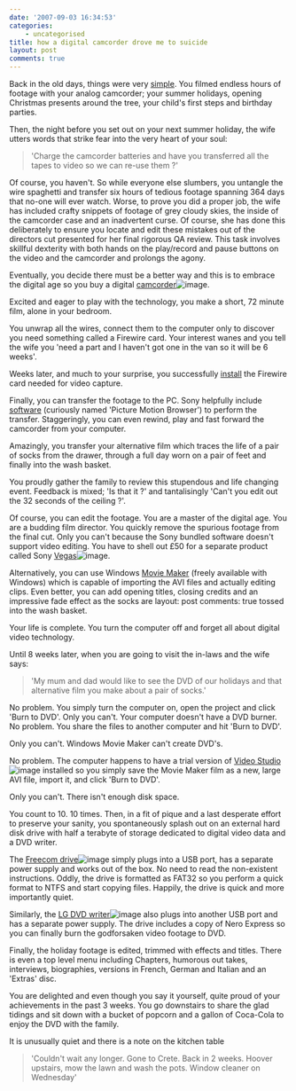 ```yaml
---
date: '2007-09-03 16:34:53'
categories:
    - uncategorised
title: how a digital camcorder drove me to suicide
layout: post
comments: true
---
```

Back in the old days, things were very
[simple](http://www.nbrightside.com/blog/2006/09/03/a-short-history-of-digital-photography/).
You filmed endless hours of footage with your analog camcorder; your
summer holidays, opening Christmas presents around the tree, your
child's first steps and birthday parties.

Then, the night before you set out on your next summer holiday, the wife
utters words that strike fear into the very heart of your soul:
> 'Charge the camcorder batteries and have you transferred all the tapes
> to video so we can re-use them ?'

Of course, you haven't. So while everyone else slumbers, you untangle
the wire spaghetti and transfer six hours of tedious footage spanning
364 days that no-one will ever watch.
Worse, to prove you did a proper job, the wife has included crafty
snippets of footage of grey cloudy skies, the inside of the camcorder
case and an inadvertent curse. Of course, she has done this deliberately
to ensure you locate and edit these mistakes out of the directors cut
presented for her final rigorous QA review. This task involves skillful
dexterity with both hands on the play/record and pause buttons on the
video and the camcorder and prolongs the agony.

Eventually, you decide there must be a better way and this is to embrace
the digital age so you buy a digital
[camcorder](http://www.amazon.co.uk/gp/redirect.html?ie=UTF8&location=http://www.amazon.co.uk/Sony-DCR-HC45-Handycam-Camcorder-screen/dp/B000MK3XVQ?ie=UTF8&s=electronics&qid=1188806427&sr=1-7&tag=paradiso&linkCode=ur2&camp=1634&creative=6738)![image](http://www.assoc-amazon.co.uk/e/ir?t=paradiso&l=ur2&o=2).

Excited and eager to play with the technology, you make a short, 72
minute film, alone in your bedroom.

You unwrap all the wires, connect them to the computer only to discover
you need something called a Firewire card. Your interest wanes and you
tell the wife you 'need a part and I haven't got one in the van so it
will be 6 weeks'.

Weeks later, and much to your surprise, you successfully
[install](http://www.nbrightside.com/blog/2007/05/30/pass-the-anti-static-wrist-strap/)
the Firewire card needed for video capture.

Finally, you can transfer the footage to the PC. Sony helpfully include
[software](http://support.sony-europe.com/dime/downloads/swupdate/update.asp?l=en&f=PMB_v20xx)
(curiously named 'Picture Motion Browser') to perform the transfer.
Staggeringly, you can even rewind, play and fast forward the camcorder
from your computer.

Amazingly, you transfer your alternative film which traces the life of a
pair of socks from the drawer, through a full day worn on a pair of feet
and finally into the wash basket.

You proudly gather the family to review this stupendous and life
changing event. Feedback is mixed; 'Is that it ?' and tantalisingly
'Can't you edit out the 32 seconds of the ceiling ?'.

Of course, you can edit the footage. You are a master of the digital
age. You are a budding film director. You quickly remove the spurious
footage from the final cut. Only you can't because the Sony bundled
software doesn't support video editing. You have to shell out &pound;50 for a
separate product called Sony
[Vegas](http://www.amazon.co.uk/gp/redirect.html?ie=UTF8&location=http://www.amazon.co.uk/Sony-Vegas-Movie-Studio-Platinum/dp/B000FTRZNG?ie=UTF8&s=software&qid=1188804870&sr=8-1&tag=paradiso&linkCode=ur2&camp=1634&creative=6738)![image](http://www.assoc-amazon.co.uk/e/ir?t=paradiso&l=ur2&o=2).

Alternatively, you can use Windows [Movie
Maker](http://www.microsoft.com/windowsxp/downloads/updates/moviemaker2.mspx)
(freely available with Windows) which is capable of importing the AVI
files and actually editing clips. Even better, you can add opening
titles, closing credits and an impressive fade effect as the socks are
layout: post
comments: true
tossed into the wash basket.

Your life is complete. You turn the computer off and forget all about
digital video technology.

Until 8 weeks later, when you are going to visit the in-laws and the
wife says:
> 'My mum and dad would like to see the DVD of our holidays and that
> alternative film you make about a pair of socks.'

No problem. You simply turn the computer on, open the project and click
'Burn to DVD'.
Only you can't. Your computer doesn't have a DVD burner. No problem. You
share the files to another computer and hit 'Burn to DVD'.

Only you can't. Windows Movie Maker can't create DVD's.

No problem. The computer happens to have a trial version of [Video
Studio](http://www.amazon.co.uk/gp/redirect.html?ie=UTF8&location=http://www.amazon.co.uk/Corel-VideoStudio-11/dp/B000P5ZHZ8?ie=UTF8&s=software&qid=1188805595&sr=1-2&tag=paradiso&linkCode=ur2&camp=1634&creative=6738)![image](http://www.assoc-amazon.co.uk/e/ir?t=paradiso&l=ur2&o=2)
installed so you simply save the Movie Maker film as a new, large AVI
file, import it, and click 'Burn to DVD'.

Only you can't. There isn't enough disk space.

You count to 10. 10 times. Then, in a fit of pique and a last desperate
effort to preserve your sanity, you spontaneously splash out on an
external hard disk drive with half a terabyte of storage dedicated to
digital video data and a DVD writer.

The [Freecom
drive](http://www.amazon.co.uk/gp/redirect.html?ie=UTF8&location=http://www.amazon.co.uk/Freecom-Classic-500GB-External-Black/dp/B000UVRA34?ie=UTF8&s=electronics&qid=1188807017&sr=1-2&tag=paradiso&linkCode=ur2&camp=1634&creative=6738)![image](http://www.assoc-amazon.co.uk/e/ir?t=paradiso&l=ur2&o=2)
simply plugs into a USB port, has a separate power supply and works out
of the box. No need to read the non-existent instructions. Oddly, the
drive is formatted as FAT32 so you perform a quick format to NTFS and
start copying files. Happily, the drive is quick and more importantly
quiet.

Similarly, the [LG DVD
writer](http://www.amazon.co.uk/gp/redirect.html?ie=UTF8&location=http://www.amazon.co.uk/LG-GSA-E40L-External-Writer-Lightscribe/dp/B000Q7BHZO?ie=UTF8&s=electronics&qid=1188807193&sr=1-7&tag=paradiso&linkCode=ur2&camp=1634&creative=6738)![image](http://www.assoc-amazon.co.uk/e/ir?t=paradiso&l=ur2&o=2)
also plugs into another USB port and has a separate power supply. The
drive includes a copy of Nero Express so you can finally burn the
godforsaken video footage to DVD.

Finally, the holiday footage is edited, trimmed with effects and titles.
There is even a top level menu including Chapters, humorous out takes,
interviews, biographies, versions in French, German and Italian and an
'Extras' disc.

You are delighted and even though you say it yourself, quite proud of
your achievements in the past 3 weeks. You go downstairs to share the
glad tidings and sit down with a bucket of popcorn and a gallon of
Coca-Cola to enjoy the DVD with the family.

It is unusually quiet and there is a note on the kitchen table

> 'Couldn't wait any longer. Gone to Crete. Back in 2 weeks. Hoover
> upstairs, mow the lawn and wash the pots. Window cleaner on Wednesday'
